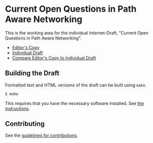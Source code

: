 # Current Open Questions in Path Aware Networking

This is the working area for the individual Internet-Draft, "Current Open Questions in Path Aware Networking".

* [Editor's Copy](https://panrg.github.io/questions/#go.draft-irtf-panrg-questions.html)
* [Individual Draft](https://tools.ietf.org/html/draft-irtf-panrg-questions)
* [Compare Editor's Copy to Individual Draft](https://panrg.github.io/questions/#go.draft-irtf-panrg-questions.diff)

## Building the Draft

Formatted text and HTML versions of the draft can be built using `make`.

```sh
$ make
```

This requires that you have the necessary software installed.  See
[the instructions](https://github.com/martinthomson/i-d-template/blob/master/doc/SETUP.md).


## Contributing

See the
[guidelines for contributions](https://github.com/panrg/questions/blob/master/CONTRIBUTING.md).
